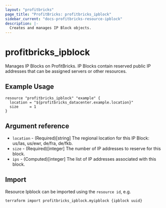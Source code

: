 ```yaml
---
layout: "profitbricks"
page_title: "ProfitBricks: profitbricks_ipblock"
sidebar_current: "docs-profitbricks-resource-ipblock"
description: |-
  Creates and manages IP Block objects.
---
```


# profitbricks\_ipblock

Manages IP Blocks on ProfitBricks. IP Blocks contain reserved public IP addresses that can be assigned servers or other resources.

## Example Usage

```hcl
resource "profitbricks_ipblock" "example" {
  location = "${profitbricks_datacenter.example.location}"
  size     = 1
}
```

## Argument reference

* `location` - (Required)[string] The regional location for this IP Block: us/las, us/ewr, de/fra, de/fkb.
* `size` - (Required)[integer] The number of IP addresses to reserve for this block.
* `ips` - (Computed)[integer] The list of IP addresses associated with this block.

## Import

Resource Ipblock can be imported using the `resource id`, e.g.

```shell
terraform import profitbricks_ipblock.myipblock {ipblock uuid}
```
